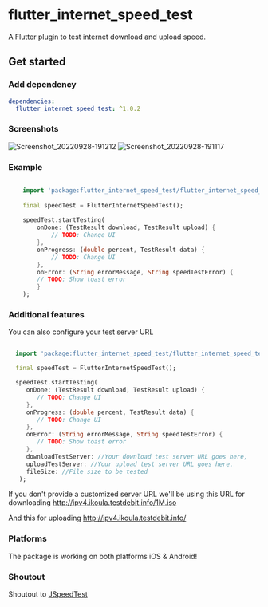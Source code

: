 # flutter_internet_speed_test

A Flutter plugin to test internet download and upload speed.

## Get started

### Add dependency

```yaml
dependencies:
  flutter_internet_speed_test: ^1.0.2
```

### Screenshots

![Screenshot_20220928-191212](https://user-images.githubusercontent.com/8435335/192833714-1db9d67b-f4a1-4381-b2ba-6b400a0a1f2b.jpg) ![Screenshot_20220928-191117](https://user-images.githubusercontent.com/8435335/192833796-10f15bf1-38d0-483d-8d9b-990911cf412f.jpg)


### Example

```dart

    import 'package:flutter_internet_speed_test/flutter_internet_speed_test.dart';
    
    final speedTest = FlutterInternetSpeedTest();
    
    speedTest.startTesting(
        onDone: (TestResult download, TestResult upload) {
            // TODO: Change UI
        },
        onProgress: (double percent, TestResult data) {
            // TODO: Change UI
        },
        onError: (String errorMessage, String speedTestError) {
        // TODO: Show toast error
        }
    );

```

### Additional features

You can also configure your test server URL

```dart

  import 'package:flutter_internet_speed_test/flutter_internet_speed_test.dart';

  final speedTest = FlutterInternetSpeedTest();

  speedTest.startTesting(
     onDone: (TestResult download, TestResult upload) {
        // TODO: Change UI
     },
     onProgress: (double percent, TestResult data) {
        // TODO: Change UI
     },
     onError: (String errorMessage, String speedTestError) {
        // TODO: Show toast error
     },
     downloadTestServer: //Your download test server URL goes here,
     uploadTestServer: //Your upload test server URL goes here,
     fileSize: //File size to be tested
   );

```

If you don't provide a customized server URL we'll be using this URL for downloading
http://ipv4.ikoula.testdebit.info/1M.iso

And this for uploading
http://ipv4.ikoula.testdebit.info/

### Platforms

The package is working on both platforms iOS & Android!

### Shoutout

Shoutout to [JSpeedTest](https://github.com/bertrandmartel/speed-test-lib)